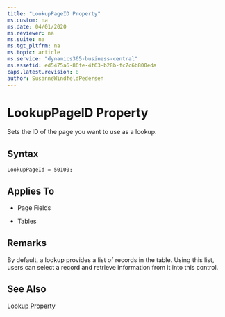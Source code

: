 ```yaml
---
title: "LookupPageID Property"
ms.custom: na
ms.date: 04/01/2020
ms.reviewer: na
ms.suite: na
ms.tgt_pltfrm: na
ms.topic: article
ms.service: "dynamics365-business-central"
ms.assetid: ed5475a6-86fe-4f63-b28b-fc7c6b800eda
caps.latest.revision: 8
author: SusanneWindfeldPedersen
---
```


 

# LookupPageID Property
Sets the ID of the page you want to use as a lookup.  

## Syntax
```
LookupPageId = 50100;
```
 
## Applies To  
  
-   Page Fields  
  
-   Tables  

## Remarks

By default, a lookup provides a list of records in the table. Using this list, users can select a record and retrieve information from it into this control.

## See Also  
 [Lookup Property](devenv-lookup-property.md)